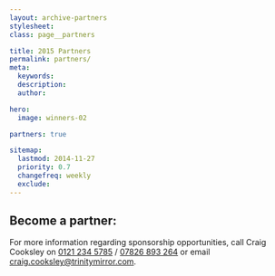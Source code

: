 ```yaml
---
layout: archive-partners
stylesheet:
class: page__partners

title: 2015 Partners
permalink: partners/
meta:
  keywords:
  description:
  author:

hero:
  image: winners-02

partners: true

sitemap:
  lastmod: 2014-11-27
  priority: 0.7
  changefreq: weekly
  exclude:
---
```


## Become a partner:

For more information regarding sponsorship opportunities, call Craig Cooksley on <a class="tel" href="tel:01212345785">0121 234 5785</a> / <a class="tel" href="tel:07826893264">07826 893 264</a> or email <a href="mailto:craig.cooksley@trinitymirror.com">craig.cooksley@trinitymirror.com</a>.
